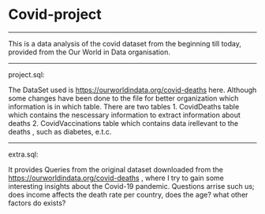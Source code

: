 # Covid-project

*********************************************
This is a data analysis of the covid dataset from the beginning till today, provided from the Our World in Data organisation.


*********************************************

project.sql:

The DataSet used is https://ourworldindata.org/covid-deaths here. Although some changes have been done to the file for better organization which information is in which table.
There are two tables 1. CovidDeaths table which contains the nescessary information to extract information about deaths
                     2. CovidVaccinations table which contains data irellevant to the deaths , such as diabetes, e.t.c.

***************************************************************************************************************************************

extra.sql:

It provides Queries from the original dataset downloaded from the https://ourworldindata.org/covid-deaths , where I try to gain some interesting insights about the Covid-19 pandemic. Questions arrise such us; does income affects the death rate per country, does the age? what other factors do exists?
